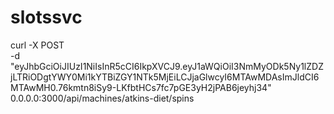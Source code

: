 # slotssvc

curl -X POST \
    -d "eyJhbGciOiJIUzI1NiIsInR5cCI6IkpXVCJ9.eyJ1aWQiOiI3NmMyODk5Ny1lZDZjLTRiODgtYWY0Mi1kYTBiZGY1NTk5MjEiLCJjaGlwcyI6MTAwMDAsImJldCI6MTAwMH0.76kmtn8iSy9-LKfbtHCs7fc7pGE3yH2jPAB6jeyhj34" \
    0.0.0.0:3000/api/machines/atkins-diet/spins